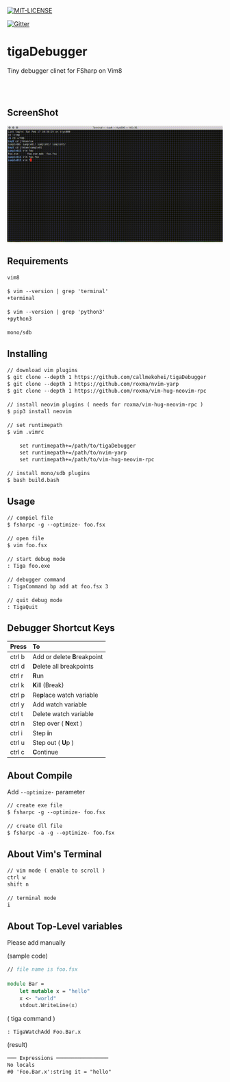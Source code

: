 [![MIT-LICENSE](http://img.shields.io/badge/license-MIT-blue.svg?style=flat)](https://github.com/callmekohei/tigaDebugger/blob/master/LICENSE)

[![Gitter](https://img.shields.io/gitter/room/nwjs/nw.js.svg)](https://gitter.im/vim-jp/reading-vimrc)

# tigaDebugger

Tiny debugger clinet for FSharp on Vim8

<br>
<br>

## ScreenShot

![alt text](./pic/20180217.gif)

## Requirements
```
vim8

$ vim --version | grep 'terminal'
+terminal

$ vim --version | grep 'python3'
+python3

mono/sdb
```

## Installing

```
// download vim plugins
$ git clone --depth 1 https://github.com/callmekohei/tigaDebugger
$ git clone --depth 1 https://github.com/roxma/nvim-yarp
$ git clone --depth 1 https://github.com/roxma/vim-hug-neovim-rpc

// install neovim plugins ( needs for roxma/vim-hug-neovim-rpc )
$ pip3 install neovim

// set runtimepath
$ vim .vimrc

    set runtimepath+=/path/to/tigaDebugger
    set runtimepath+=/path/to/nvim-yarp
    set runtimepath+=/path/to/vim-hug-neovim-rpc

// install mono/sdb plugins
$ bash build.bash
```

## Usage

```
// compiel file
$ fsharpc -g --optimize- foo.fsx

// open file
$ vim foo.fsx

// start debug mode
: Tiga foo.exe

// debugger command
: TigaCommand bp add at foo.fsx 3

// quit debug mode
: TigaQuit
```

## Debugger Shortcut Keys

| Press         | To            |
| :------------ | :-------------|
| ctrl b        | Add or delete <b>B</span></b>reakpoint |
| ctrl d        | <b>D</b>elete all breakpoints |
| ctrl r        | <b>R</b>un |
| ctrl k        | <b>K</b>ill (Break) |
| ctrl p        | Re<b>p</b>lace watch variable |
| ctrl y        | Add watch variable |
| ctrl t        | Delete watch variable |
| ctrl n        | Step over ( <b>N</b>ext ) |
| ctrl i        | Step <b>i</b>n | 
| ctrl u        | Step out ( <b>U</b>p ) | 
| ctrl c        | <b>C</b>ontinue |


## About Compile

Add `--optimize-` parameter

```
// create exe file
$ fsharpc -g --optimize- foo.fsx

// create dll file
$ fsharpc -a -g --optimize- foo.fsx
```

## About Vim's Terminal
```
// vim mode ( enable to scroll )
ctrl w
shift n

// terminal mode
i
```

## About Top-Level variables

Please add manually


(sample code)
```fsharp
// file name is foo.fsx

module Bar =
    let mutable x = "hello"
    x <- "world"
    stdout.WriteLine(x)
```

( tiga command )
```
: TigaWatchAdd Foo.Bar.x
```

(result)
```
─── Expressions ─────────────────
No locals
#0 'Foo.Bar.x':string it = "hello"
```

